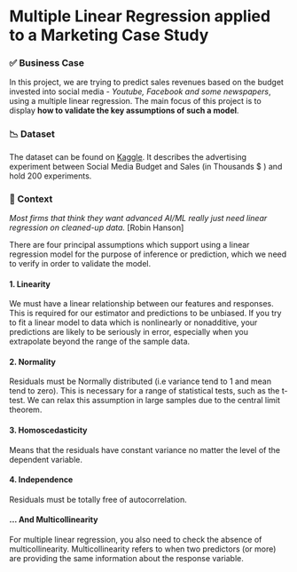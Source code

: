 # Multiple Linear Regression applied to a Marketing Case Study

### ✅ Business Case

In this project, we are trying to predict sales revenues based on the budget invested into social media - _Youtube, Facebook and some newspapers_, using a multiple linear regression. The main focus of this project is to display **how to validate the key assumptions of such a model**. 

### 📉 Dataset

The dataset can be found on [Kaggle](https://www.kaggle.com/fayejavad/marketing-linear-multiple-regression).
It describes the advertising experiment between Social Media Budget and Sales (in Thousands $ ) and hold 200 experiments.


### 📒 Context

_Most firms that think they want advanced AI/ML really just need linear regression on cleaned-up data._ [Robin Hanson]


There are four principal assumptions which support using a linear regression model for the purpose of inference or prediction, which we need to verify in order to validate the model.

#### 1. Linearity
We must have a linear relationship between our features and responses. This is required for our estimator and predictions to be unbiased.
If you try to fit a linear model to data which is nonlinearly or nonadditive, your predictions are likely to be seriously in error, especially when you extrapolate beyond the range of the sample data. 

#### 2. Normality
Residuals must be Normally distributed (i.e variance tend to 1 and mean tend to zero). This is necessary for a range of statistical tests, such as the t-test. We can relax this assumption in large samples due to the central limit theorem.

#### 3. Homoscedasticity
Means that the residuals have constant variance no matter the level of the dependent variable.

#### 4. Independence
Residuals must be totally free of autocorrelation.


#### ... And Multicollinearity
For multiple linear regression, you also need to check the absence of multicollinearity. Multicollinearity refers to when two predictors (or more) are providing the same information about the response variable. 
